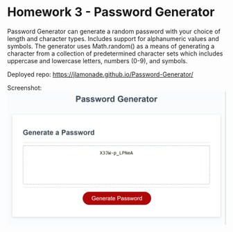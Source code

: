 # Homework 3 - Password Generator

Password Generator can generate a random password with your choice of length and character types. Includes support for alphanumeric values and symbols. The generator uses Math.random() as a means of generating a character from a collection of predetermined character sets which includes uppercase and lowercase letters, numbers (0-9), and symbols.

Deployed repo: https://jlamonade.github.io/Password-Generator/

Screenshot:
![preview](./assets/images/screenshot.png)
